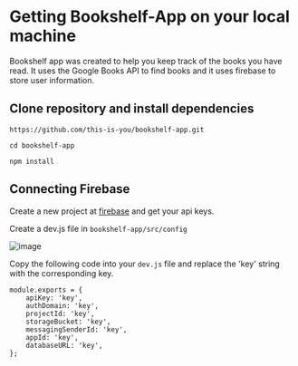 # Getting Bookshelf-App on your local machine
Bookshelf app was created to help you keep track of the books you have read. It uses the Google Books API to find books and it uses firebase to store user information.

## Clone repository and install dependencies

```
https://github.com/this-is-you/bookshelf-app.git
```

```
cd bookshelf-app
```

```
npm install
```

## Connecting Firebase
Create a new project at [firebase](https://firebase.google.com/) and get your api keys.

Create a dev.js file in ```bookshelf-app/src/config```

![image](https://user-images.githubusercontent.com/36117697/114625813-a6447180-9c67-11eb-90ad-9ddd6786eb64.png)

Copy the following code into your ```dev.js``` file and replace the 'key' string with the corresponding key.

```
module.exports = {
    apiKey: 'key',
    authDomain: 'key',
    projectId: 'key',
    storageBucket: 'key',
    messagingSenderId: 'key',
    appId: 'key',
    databaseURL: 'key',
};
```
